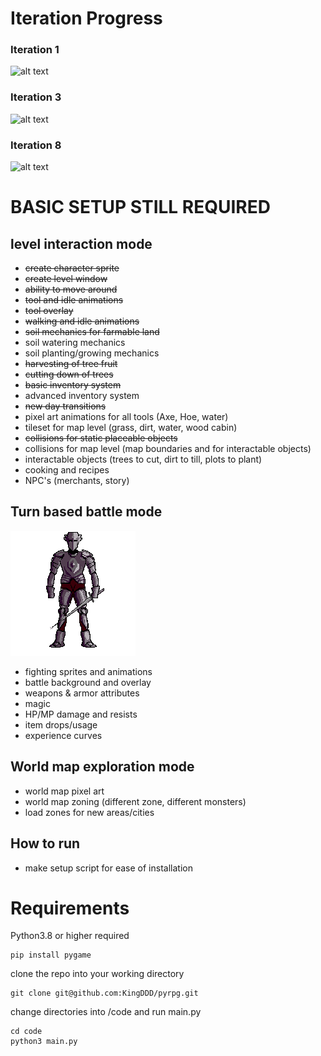 # Iteration Progress
### Iteration 1
![alt text](https://github.com/KingDDD/pyrpg/blob/master/iterations/iteration1.gif?raw=true)
### Iteration 3
![alt text](https://github.com/KingDDD/pyrpg/blob/master/iterations/iteration3.gif?raw=true)
### Iteration 8
![alt text](https://github.com/KingDDD/pyrpg/blob/master/iterations/iteration8.gif?raw=true)
# BASIC SETUP STILL REQUIRED
## level interaction mode
- ~~create character sprite~~
- ~~create level window~~
- ~~ability to move around~~
- ~~tool and idle animations~~
- ~~tool overlay~~
- ~~walking and idle animations~~
- ~~soil mechanics for farmable land~~
- soil watering mechanics
- soil planting/growing mechanics
- ~~harvesting of tree fruit~~
- ~~cutting down of trees~~
- ~~basic inventory system~~
- advanced inventory system
- ~~new day transitions~~
- pixel art animations for all tools (Axe, Hoe, water)
- tileset for map level (grass, dirt, water, wood cabin)
- ~~collisions for static placeable objects~~
- collisions for map level (map boundaries and for interactable objects)
- interactable objects (trees to cut, dirt to till, plots to plant)
- cooking and recipes
- NPC's (merchants, story)

## Turn based battle mode
![alt text](https://raw.githubusercontent.com/KingDDD/pyrpg/master/graphics/knight.gif?raw=true)
- fighting sprites and animations
- battle background and overlay
- weapons & armor attributes
- magic
- HP/MP damage and resists
- item drops/usage
- experience curves

## World map exploration mode
- world map pixel art
- world map zoning (different zone, different monsters)
- load zones for new areas/cities


## How to run
- make setup script for ease of installation

# Requirements
Python3.8 or higher required
```
pip install pygame
```
clone the repo into your working directory
```
git clone git@github.com:KingDDD/pyrpg.git
```
change directories into /code and run main.py
```
cd code
python3 main.py
```
